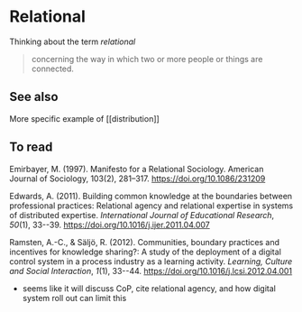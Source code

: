 # Relational

Thinking about the term *relational*
> concerning the way in which two or more people or things are connected.

## See also

More specific example of [[distribution]]



## To read

Emirbayer, M. (1997). Manifesto for a Relational Sociology. American Journal of Sociology, 103(2), 281–317. https://doi.org/10.1086/231209

Edwards, A. (2011). Building common knowledge at the boundaries between professional practices: Relational agency and relational expertise in systems of distributed expertise. *International Journal of Educational Research*, *50*(1), 33--39\. <https://doi.org/10.1016/j.ijer.2011.04.007>

Ramsten, A.-C., & Säljö, R. (2012). Communities, boundary practices and incentives for knowledge sharing?: A study of the deployment of a digital control system in a process industry as a learning activity. *Learning, Culture and Social Interaction*, *1*(1), 33--44\. <https://doi.org/10.1016/j.lcsi.2012.04.001>

- seems like it will discuss CoP, cite relational agency, and how digital system roll out can limit this 





